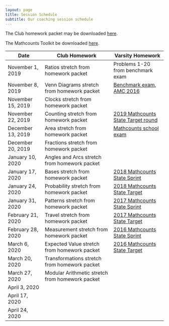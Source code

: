 ```yaml
---
layout: page
title: Session Schedule
subtitle: Our coaching session schedule
---
```


The Club homework packet may be downloaded <a href="/files/Homework%20Packet.pdf">here</a>.

The Mathcounts Toolkit be downloaded <a href="/files/Mathcounts%20Toolkit.pdf">here</a>.

| Date | Club Homework | Varsity Homework |
| ------------- |-------------| ----|
|November 1, 2019 | Ratios stretch from homework packet | Problems 1-20 from benchmark exam
|November 8, 2019 | Venn Diagrams stretch from homework packet | <a href="/files/RMS%201920B%20Exam.pdf" target="_blank">Benchmark exam</a>, <a href="https://artofproblemsolving.com/wiki/index.php/2016_AMC_8_Problems" target="_blank">AMC 2016</a>
|November 15, 2019 | Clocks stretch from homework packet |
|November 22, 2019 | Counting stretch from homework packet | <a href="https://www.mathcounts.org/sites/default/files/2019%20State%20Competition%20Target%20Round.pdf">2019 Mathcounts State Target round</a> 
|December 13, 2019 | Area stretch from homework packet | <a href="/files/RMS%201920M%20Exam.pdf" target="_blank">Mathcounts school exam</a>
|December 20, 2019 | Fractions stretch from homework packet | 
|January 10, 2020 | Angles and Arcs stretch from homework packet | 
|January 17, 2020 | Bases stretch from homework packet | <a href="https://www.mathcounts.org/sites/default/files/u5328/2018%20State%20Sprint%20Round.pdf">2018 Mathcounts State Sprint</a>
|January 24, 2020 | Probability stretch from homework packet | <a href="https://www.mathcounts.org/sites/default/files/u5328/2018%20State%20Target%20Round.pdf">2018 Mathcounts State Target</a>
|January 31, 2020 | Patterns stretch from homework packet | <a href="https://www.mathcounts.org/sites/default/files/u5328/2017%20State%20Sprint%20Round.pdf">2017 Mathcounts State Sprint</a>
|February 21, 2020 | Travel stretch from homework packet |  <a href="https://www.mathcounts.org/sites/default/files/u5328/2017%20State%20Target%20Round.pdf">2017 Mathcounts State Target</a>
|February 28, 2020 | Measurement stretch from homework packet | <a href="https://www.mathcounts.org/sites/default/files/u1706/2016%20State%20Sprint.pdf">2016 Mathcounts State Sprint</a>
|March 6, 2020 | Expected Value stretch from homework packet |  <a href="https://www.mathcounts.org/sites/default/files/u1706/2016%20State%20Target.pdf">2016 Mathcounts State Target</a>
|March 20, 2020 | Transformations stretch from homework packet | 
|March 27, 2020 | Modular Arithmetic stretch from homework packet | 
|April 3, 2020 | | 
|April 17, 2020 | | 
|April 24, 2020 | | 